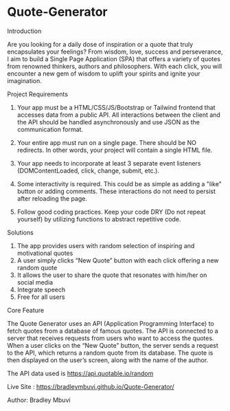# Quote-Generator

Introduction

Are you looking for a daily dose of inspiration or a quote that truly encapsulates your feelings?
From wisdom, love, success and perseverance, I aim to build a Single Page Application (SPA) that offers a variety of quotes from renowned thinkers, authors and philosophers.
With each click, you will encounter a new gem of wisdom to uplift your spirits and ignite your imagination.

Project Requirements

1. Your app must be a HTML/CSS/JS/Bootstrap or Tailwind frontend that accesses data from a public API. All interactions between the client and the API should be handled asynchronously and use JSON as the communication format.

2. Your entire app must run on a single page. There should be NO redirects. In other words, your project will contain a single HTML file.

3. Your app needs to incorporate at least 3 separate event listeners (DOMContentLoaded, click, change, submit, etc.).

4. Some interactivity is required. This could be as simple as adding a "like" button or adding comments. These interactions do not need to persist after reloading the page.

5. Follow good coding practices. Keep your code DRY (Do not repeat yourself) by utilizing functions to abstract repetitive code.

Solutions
1. The app provides users with random selection of inspiring and motivational quotes
2. A user simply clicks “New Quote” button with each click offering a new random quote
3. It allows the user to share the quote that resonates with him/her on social media
4. Integrate speech
5. Free for all users


Core Feature

The Quote Generator uses an API (Application Programming Interface) to fetch quotes from a database of famous quotes. The API is connected to a server that receives requests from users who want to access the quotes. When a user clicks on the “New Quote” button, the server sends a request to the API, which returns a random quote from its database. The quote is then displayed on the user’s screen, along with the name of the author.


The API data used is https://api.quotable.io/random


Live Site : https://bradleymbuvi.github.io/Quote-Generator/


Author: Bradley Mbuvi
